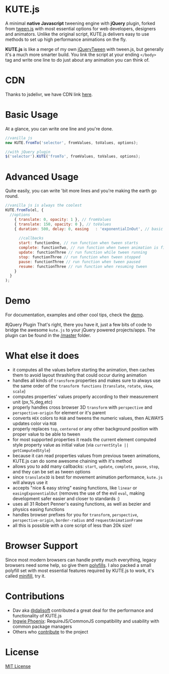 # KUTE.js
A minimal <b>native Javascript</b> tweening engine with <b>jQuery</b> plugin, forked from <a href="https://github.com/tweenjs/tween.js">tween.js</a> with most essential options for web developers, designers and animators. Unlike the original script, KUTE.js delivers easy to use methods to set up high performance animations on the fly.

<b>KUTE.js</b> is like a merge of my own <a href="https://github.com/thednp/jQueryTween">jQueryTween</a> with tween.js, but generally it's a much more smarter build. You link the script at your ending <code>&lt;/body&gt;</code> tag and write one line to do just about any animation you can think of.

# CDN
Thanks to jsdelivr, we have CDN link <a target="_blank" href="http://www.jsdelivr.com/#!kute.js">here</a>.

# Basic Usage
At a glance, you can write one line and you're done.
```javascript
//vanilla js
new KUTE.fromTo('selector', fromValues, toValues, options);

//with jQuery plugin
$('selector').KUTE('fromTo', fromValues, toValues, options);
```


# Advanced Usage
Quite easily, you can write 'bit more lines and you're making the earth go round.
```javascript
//vanilla js is always the coolest
KUTE.fromTo(el, {
  //options
    { translate: 0, opacity: 1 }, // fromValues
    { translate: 150, opacity: 0 }, // toValues
    { duration: 500, delay: 0, easing	: 'exponentialInOut', // basic options
    
      //callbacks
      start: functionOne, // run function when tween starts 
      complete: functionTwo, // run function when tween animation is finished
      update: functionThree // run function while tween running    
      stop: functionThree // run function when tween stopped    
      pause: functionThree // run function when tween paused    
      resume: functionThree // run function when resuming tween    
    }
  }
);
```

# Demo 
For documentation, examples and other cool tips, check the <a href="http://thednp.github.io/kute.js/">demo</a>.

#jQuery Plugin
That's right, there you have it, just a few bits of code to bridge the awesome `kute.js` to your jQuery powered projects/apps. The plugin can be found in the [/master](https://github.com/thednp/kute.js/blob/master/kute-jquery.js) folder.

# What else it does
* it computes all the values before starting the animation, then caches them to avoid layout thrashing that could occur during animation
* handles all kinds of `transform` properties and makes sure to always use the same order of the `transform functions` (`translate`, `rotate`, `skew`, `scale`)
* computes properties' values properly according to their measurement unit (px,%,deg,etc)
* properly handles cross browser 3D `transform` with `perspective` and `perspective-origin` for element or it's parent
* converts `HEX` colors to `RGB` and tweens the numeric values, then ALWAYS updates color via `RGB`
* properly replaces `top`, `centered` or any other background position with proper value to be able to tween 
* for most supported properties it reads the current element computed style property value as initial value (via `currentStyle || getComputedStyle`)
* because it can read properties values from previous tween animations, KUTE.js can do some awesome chaining with it's method
* allows you to add many callbacks: `start`, `update`, `complete`, `pause`, `stop`, and they can be set as tween options
* since `translate3D` is best for movement animation performance, `kute.js` will always use it
* accepts "nice & easy string" easing functions, like `linear` or `easingExponentialOut` (removes the use of the evil `eval`, making development safer easier and closer to standards :)
* uses all 31 Robert Penner's easing functions, as well as bezier and physics easing functions
* handles browser prefixes for you for `transform`, `perspective`, `perspective-origin`, `border-radius` and `requestAnimationFrame`
* all this is possible with a core script of less than 20k size!

# Browser Support
Since most modern browsers can handle pretty much everything, legacy browsers need some help, so give them <a href="https://cdn.polyfill.io/v2/docs/">polyfills</a>. I also packed a small polyfill set with most essential features required by KUTE.js to work, it's called [minifill](https://github.com/thednp/minifill), try it.

# Contributions
* Dav aka [@dalisoft](https://github.com/dalisoft) contributed a great deal for the performance and functionality of KUTE.js
* [Ingwie Phoenix](https://github.com/IngwiePhoenix): RequireJS/CommonJS compatibility and usability with common package managers
* Others who [contribute](https://github.com/thednp/kute.js/graphs/contributors) to the project

# License
<a href="https://github.com/thednp/kute.js/blob/master/LICENSE">MIT License</a>
